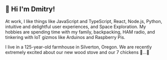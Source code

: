 ## 👋 Hi I'm Dmitry!

At work, I like things like JavaScript and TypeScript, React, Node.js, Python, intuitive and delightful user experiences, and Space Exploration. My hobbies are spending time with my family, backpacking, HAM radio, and tinkering with IoT gizmos like Arduinos and Raspberry Pis.

I live in a 125-year-old farmhouse in Silverton, Oregon. We are recently extremely excited about our new wood stove and our 7 chickens 🐓...🥚
